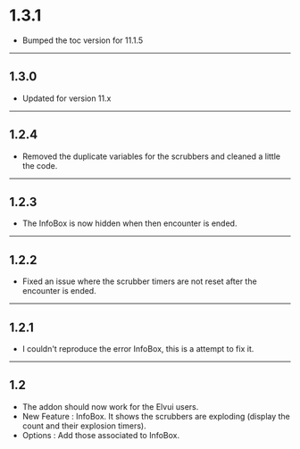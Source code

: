 # 1.3.1

- Bumped the toc version for 11.1.5

---

## 1.3.0

- Updated for version 11.x

---

## 1.2.4

- Removed the duplicate variables for the scrubbers and cleaned a little the code.

---

## 1.2.3

- The InfoBox is now hidden when then encounter is ended.

---

## 1.2.2

- Fixed an issue where the scrubber timers are not reset after the encounter is ended.

---

## 1.2.1

- I couldn't reproduce the error InfoBox, this is a attempt to fix it.

---

## 1.2

- The addon should now work for the Elvui users.
- New Feature : InfoBox. It shows the scrubbers are exploding (display the count and their explosion timers).
- Options : Add those associated to InfoBox.
